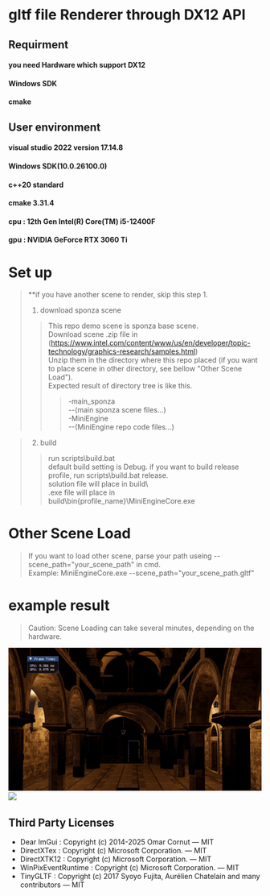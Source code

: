 gltf file Renderer through DX12 API
=============


## Requirment
#### you need Hardware which support DX12
#### Windows SDK
#### cmake

## User environment
#### visual studio 2022 version 17.14.8
#### Windows SDK(10.0.26100.0)
#### c++20 standard
#### cmake 3.31.4
#### cpu : 12th Gen Intel(R) Core(TM) i5-12400F
#### gpu : NVIDIA GeForce RTX 3060 Ti

# Set up  
> **if you have another scene to render, skip this step 1.      
> 1. download sponza scene
>   > This repo demo scene is sponza base scene.     
>   > Download scene .zip file in (https://www.intel.com/content/www/us/en/developer/topic-technology/graphics-research/samples.html)     
>   > Unzip them in the directory where this repo placed (if you want to place scene in other directory, see bellow "Other Scene Load").     
>   > Expected result of directory tree is like this.     
>   >   > -main_sponza    
>   >   > --(main sponza scene files...)    
>   >   > -MiniEngine     
>   >   > --(MiniEngine repo code files...)       

> 2. build
>   > run scripts\build.bat    
>   > default build setting is Debug. if you want to build release profile, run scripts\build.bat release.    
>   > solution file will place in build\     
>   > .exe file will place in build\bin\{profile_name}\MiniEngineCore.exe     

# Other Scene Load
> If you want to load other scene, parse your path useing --scene_path="your_scene_path" in cmd.     
> Example: MiniEngineCore.exe --scene_path="your_scene_path.gltf"     

# example result
> Caution: Scene Loading can take several minutes, depending on the hardware.

![](example/ex1.gif)
![](example/ex2.gif)

## Third Party Licenses
- Dear ImGui : Copyright (c) 2014-2025 Omar Cornut — MIT
- DirectXTex : Copyright (c) Microsoft Corporation. — MIT
- DirectXTK12 : Copyright (c) Microsoft Corporation. — MIT
- WinPixEventRuntime : Copyright (c) Microsoft Corporation. — MIT
- TinyGLTF : Copyright (c) 2017 Syoyo Fujita, Aurélien Chatelain and many contributors — MIT